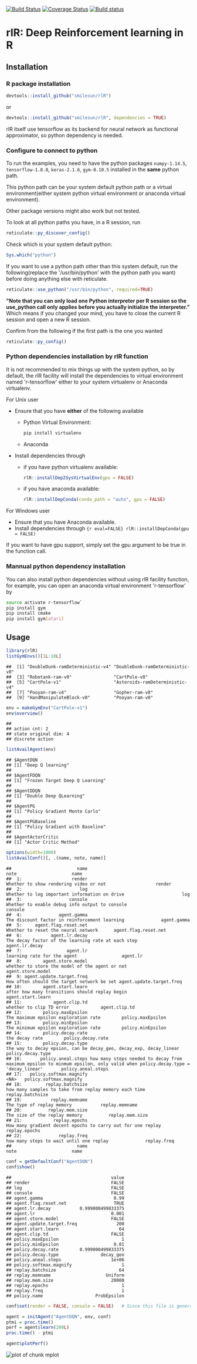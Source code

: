 [![Build Status](https://travis-ci.com/smilesun/rlR.svg?branch=master)](https://travis-ci.com/smilesun/rlR)
[![Coverage Status](https://coveralls.io/repos/github/smilesun/rlR/badge.svg?branch=master)](https://coveralls.io/github/smilesun/rlR?branch=master)
[![Build status](https://ci.appveyor.com/api/projects/status/d0oyb358bh3e8r7r?svg=true)](https://ci.appveyor.com/project/smilesun/rlr)

# rlR: Deep Reinforcement learning in R

## Installation

### R package installation

```r
devtools::install_github("smilesun/rlR")
```
or 


```r
devtools::install_github("smilesun/rlR", dependencies = TRUE)
```

rlR itself use tensorflow as its backend for neural network as functional approximator, so python dependency is needed. 

### Configure to connect to python
To run the examples,  you need to have the python packages `numpy-1.14.5`, `tensorflow-1.8.0`, `keras-2.1.6`, `gym-0.10.5` installed in the **same** python path. 

This python path can be your system default python path or a virtual environment(either system python virtual environment or anaconda virtual environment).

Other package versions might also work but not tested.

To look at all python paths you have, in a R session, run

```r
reticulate::py_discover_config()
```

Check which is your system default python:

```r
Sys.which("python")
```

If you want to use a python path other than this system default, run the following(replace the '/usr/bin/python' with the python path you want) before doing anything else with reticulate.

```r
reticulate::use_python("/usr/bin/python", required=TRUE)
```
**"Note that you can only load one Python interpreter per R session so the use_python call only applies before you actually initialize the interpreter."** Which means if you changed your mind, you have to close the current R session and open a new R session.

Confirm from the following if the first path is the one you wanted

```r
reticulate::py_config()
```

### Python dependencies installation by rlR function
It is not recommended to mix things up with the system python, so by default, the rlR facility will install the dependencies to virtual environment named 'r-tensorflow' either to your system virtualenv or Anaconda virtualenv.

For Unix user
- Ensure that you have **either** of the following available
  - Python Virtual Environment: 
    
    ```bash
    pip install virtualenv
    ```
  - Anaconda
- Install dependencies through 
  - if you have python virtualenv available:
    
    ```r
    rlR::installDep2SysVirtualEnv(gpu = FALSE)
    ```
  - if you have anaconda available:
    
    ```r
    rlR::installDepConda(conda_path = "auto", gpu = FALSE)
    ```

For Windows user
- Ensure that you have Anaconda available.
- Install dependencies through `{r eval=FALSE} rlR::installDepConda(gpu = FALSE)` 

If you want to have gpu support, simply set the gpu argument to be true in the function call.

### Mannual python dependency installation
You can also install python dependencies without using rlR facility function, for example, you can open an anaconda virtual environment  'r-tensorflow' by

```bash
source activate r-tensorflow`
pip install gym
pip install cmake
pip install gym[atari]
```


## Usage

```r
library(rlR)
listGymEnvs()[1L:10L]
```

```
##  [1] "DoubleDunk-ramDeterministic-v4" "DoubleDunk-ramDeterministic-v0"
##  [3] "Robotank-ram-v0"                "CartPole-v0"                   
##  [5] "CartPole-v1"                    "Asteroids-ramDeterministic-v4" 
##  [7] "Pooyan-ram-v4"                  "Gopher-ram-v0"                 
##  [9] "HandManipulateBlock-v0"         "Pooyan-ram-v0"
```

```r
env = makeGymEnv("CartPole-v1")
env$overview()
```

```
## 
## action cnt: 2 
## state original dim: 4 
## discrete action
```

```r
listAvailAgent(env)
```

```
## $AgentDQN
## [1] "Deep Q learning"
## 
## $AgentFDQN
## [1] "Frozen Target Deep Q Learning"
## 
## $AgentDDQN
## [1] "Double Deep QLearning"
## 
## $AgentPG
## [1] "Policy Gradient Monte Carlo"
## 
## $AgentPGBaseline
## [1] "Policy Gradient with Baseline"
## 
## $AgentActorCritic
## [1] "Actor Critic Method"
```


```r
options(width=1000)
listAvailConf()[, .(name, note, name)]
```

```
##                         name                                                                                                                      note                     name
##  1:                   render                                                                                    Whether to show rendering video or not                   render
##  2:                      log                                                                             Whether to log important information on drive                      log
##  3:                  console                                                                            Whether to enable debug info output to console                  console
##  4:              agent.gamma                                                                             The discount factor in reinforcement learning              agent.gamma
##  5:     agent.flag.reset.net                                                                                      Whether to reset the neural network      agent.flag.reset.net
##  6:           agent.lr.decay                                                                        The decay factor of the learning rate at each step           agent.lr.decay
##  7:                 agent.lr                                                                                               learning rate for the agent                 agent.lr
##  8:        agent.store.model                                                                            whether to store the model of the agent or not        agent.store.model
##  9: agent.update.target.freq                                                                                How often should the target network be set agent.update.target.freq
## 10:        agent.start.learn                                                                            after how many transitions should replay begin        agent.start.learn
## 11:            agent.clip.td                                                                                                  whether to clip TD error            agent.clip.td
## 12:        policy.maxEpsilon                                                                                      The maximum epsilon exploration rate        policy.maxEpsilon
## 13:        policy.minEpsilon                                                                                      The minimum epsilon exploration rate        policy.minEpsilon
## 14:        policy.decay.rate                                                                                                            the decay rate        policy.decay.rate
## 15:        policy.decay.type                                                        the way to decay epsion, can be decay_geo, decay_exp, decay_linear        policy.decay.type
## 16:       policy.aneal.steps how many steps needed to decay from maximum epsilon to minmum epsilon, only valid when policy.decay.type = 'decay_linear'       policy.aneal.steps
## 17:   policy.softmax.magnify                                                                                                                      <NA>   policy.softmax.magnify
## 18:         replay.batchsize                                                                     how many samples to take from replay memory each time         replay.batchsize
## 19:           replay.memname                                                                                                 The type of replay memory           replay.memname
## 20:          replay.mem.size                                                                                             The size of the replay memory          replay.mem.size
## 21:            replay.epochs                                                               How many gradient decent epochs to carry out for one replay            replay.epochs
## 22:              replay.freq                                                                                   how many steps to wait until one replay              replay.freq
##                         name                                                                                                                      note                     name
```

```r
conf = getDefaultConf("AgentDQN")
conf$show()
```

```
##                                      value
## render                               FALSE
## log                                  FALSE
## console                              FALSE
## agent.gamma                           0.99
## agent.flag.reset.net                  TRUE
## agent.lr.decay           0.999000499833375
## agent.lr                             0.001
## agent.store.model                    FALSE
## agent.update.target.freq               200
## agent.start.learn                       64
## agent.clip.td                        FALSE
## policy.maxEpsilon                        1
## policy.minEpsilon                     0.01
## policy.decay.rate        0.999000499833375
## policy.decay.type                decay_geo
## policy.aneal.steps                   1e+06
## policy.softmax.magnify                   1
## replay.batchsize                        64
## replay.memname                     Uniform
## replay.mem.size                      20000
## replay.epochs                            1
## replay.freq                              1
## policy.name                    ProbEpsilon
```

```r
conf$set(render = FALSE, console = FALSE)   # Since this file is generated by Rmarkdown, we do not want other output message to blur the markdown file.
```


```r
agent = initAgent("AgentDQN", env, conf)
ptmi = proc.time()
perf = agent$learn(200L)  
proc.time() - ptmi
```


```r
agent$plotPerf()
```
![plot of chunk mplot](inst/figures/mplot-1.png)
